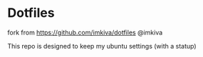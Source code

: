 # Dotfiles

fork from <https://github.com/imkiva/dotfiles> @imkiva

This repo is designed to keep my ubuntu settings (with a statup)
